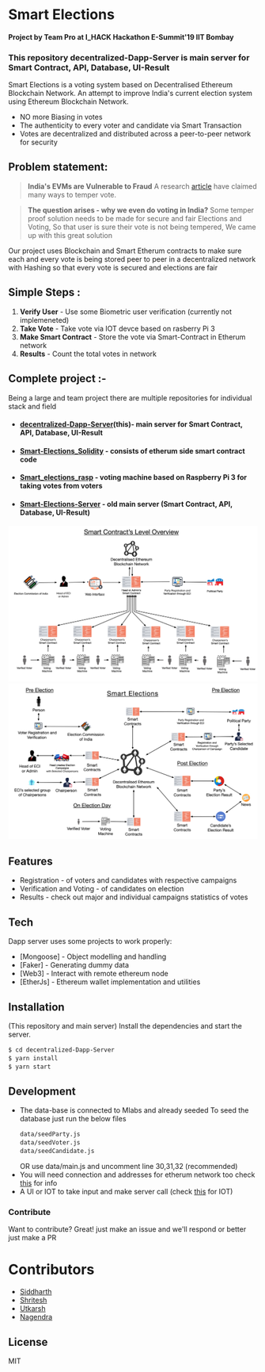 # Smart Elections
#### Project by Team Pro at I_HACK Hackathon E-Summit'19 IIT Bombay
### This repository **decentralized-Dapp-Server** is main server for Smart Contract, API, Database, UI-Result

Smart Elections is a voting system based on Decentralised Ethereum Blockchain Network. An attempt to improve India's current election system using Ethereum Blockchain Network.

  - NO more Biasing in votes
  -  The authenticity to every voter and candidate via Smart Transaction
  - Votes are decentralized and distributed across a peer-to-peer network for security

## Problem statement:
> **India's EVMs are Vulnerable to Fraud**
> A research [article](https://indiaevm.org/qa.html) have claimed many ways to temper vote.

> **The question arises - why we even do voting in India?**
> Some temper proof solution needs to be made for secure and fair Elections and Voting,
> So that user is sure their vote is not being tempered,
> We came up with this great solution  


Our project uses Blockchain and Smart Etherum contracts to make sure each and every vote is being stored peer to peer in a decentralized network with Hashing so that every vote is secured and elections are fair

## Simple Steps :
 1)  **Verify User** - Use some Biometric user verification (currently not implemeneted)
 2)  **Take Vote** - Take vote via IOT devce based on rasberry Pi 3 
 3)  **Make Smart Contract** - Store the vote via Smart-Contract in Etherum network 
 4)  **Results** - Count the total votes in network 


## Complete project :-
Being a large and team project there are multiple repositories for individual stack and field

 - #### [decentralized-Dapp-Server](https://github.com/siddharthshah3030/decentralized-Dapp-Server)(this)- main server for Smart Contract, API, Database, UI-Result  
 
- #### [Smart-Elections_Solidity](https://github.com/Shritesh99/Smart-Elections_Solidity) - consists of etherum side smart contract code

- #### [Smart_elections_rasp](https://github.com/utkarshchandrakar/Smart_elections_rasp) - voting machine based on Raspberry Pi 3 for taking votes from voters

 -  #### [Smart-Elections-Server](https://github.com/siddharthshah3030/Smart-Elections-Server) - old main server (Smart Contract, API, Database, UI-Result)

![Overview](public/Canvas4.jpg)
![Overview of voting](public/Canvas5.jpg)

## Features
 - Registration - of voters and candidates with respective campaigns
 - Verification and Voting - of candidates on election
 - Results - check out major and individual campaigns statistics of votes

## Tech

Dapp server uses some projects to work properly:
* [Mongoose] - Object modelling and handling
* [Faker] - Generating dummy data
* [Web3] - Interact with remote ethereum node 
* [EtherJs] -  Ethereum wallet implementation and utilities



## Installation 

(This repository and main server)
Install the dependencies and start the server.
```sh
$ cd decentralized-Dapp-Server
$ yarn install
$ yarn start
```
## Development

 -  The data-base is connected to Mlabs and already seeded
To seed the database just run the below files
    ```sh
    data/seedParty.js
    data/seedVoter.js
    data/seedCandidate.js
    ```
    OR 
    use data/main.js and uncomment line 30,31,32 (recommended)
- You will need connection and addresses for etherum network too
    check [this](https://github.com/Shritesh99/Smart-Elections_Solidity) for info 
- A UI or IOT to take input and make server call (check [this](https://github.com/utkarshchandrakar/Smart_elections_rasp) for IOT)
### Contribute

Want to contribute? Great!
just make an issue and we'll respond
or better just make a PR

# Contributors
- [Siddharth](https://github.com/siddharthshah3030) 
- [Shritesh](https://github.com/Shritesh99)
- [Utkarsh](https://github.com/utkarshchandrakar)
- [Nagendra](https://github.com/njha1999)


License
----

MIT

